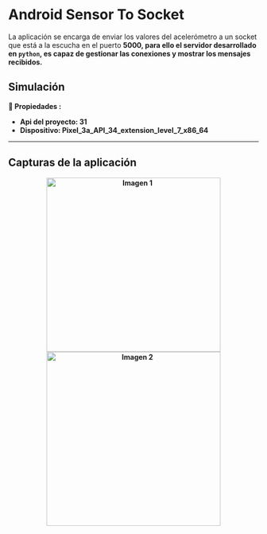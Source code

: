 # Android Sensor To Socket

La aplicación se encarga de enviar los valores del acelerómetro a un socket que está a la escucha en el puerto <b>5000<b/>, para ello el servidor desarrollado en `python`, es capaz de gestionar las conexiones y mostrar los mensajes recibidos.

## Simulación
🔹 Propiedades :
- Api del proyecto: 31
- Dispositivo: Pixel_3a_API_34_extension_level_7_x86_64
  
***

## Capturas de la aplicación

<p align="center">
  <img src="https://github.com/molinem/AndroidSensorToSocket/assets/47080025/75f760cb-d5e0-4569-9d8b-7a8396a0c50f" alt="Imagen 1" width="350"/>
  <img src="https://github.com/molinem/AndroidSensorToSocket/assets/47080025/85aceee0-cf4d-4d19-b095-8372034880b9" alt="Imagen 2" width="350"/>
</p>
